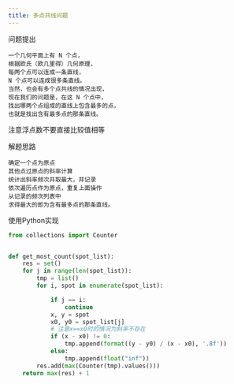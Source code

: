 ```yaml
---
title: 多点共线问题
---
```


问题提出
    
    一个几何平面上有 N 个点，
    根据欧氏（欧几里得）几何原理，
    每两个点可以连成一条直线，
    N 个点可以连成很多条直线。
    当然，也会有多个点共线的情况出现，
    现在我们的问题是，在这 N 个点中，
    找出哪两个点组成的直线上包含最多的点，
    也就是找出含有最多点的那条直线。
    
注意浮点数不要直接比较值相等
    
解题思路
    
    确定一个点为原点
    其他点过原点的斜率计算
    统计出斜率频次并取最大，并记录
    依次遍历点作为原点，重复上面操作
    从记录的频次列表中
    求得最大的即为含有最多点的那条直线。
    
使用Python实现
```python
from collections import Counter


def get_most_count(spot_list):
    res = set()
    for j in range(len(spot_list)):
        tmp = list()
        for i, spot in enumerate(spot_list):

            if j == i:
                continue
            x, y = spot
            x0, y0 = spot_list[j]
            # 注意x==x0时的情况为斜率不存在
            if (x - x0) != 0:
                tmp.append(format((y - y0) / (x - x0), '.8f'))
            else:
                tmp.append(float("inf"))
        res.add(max(Counter(tmp).values()))
    return max(res) + 1
```
    